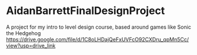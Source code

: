 # AidanBarrettFinalDesignProject
A project for my intro to level design course, based around games like Sonic the Hedgehog
https://drive.google.com/file/d/1C8oLHDajQeFxUVFcO92CXDru_qpMn5Cc/view?usp=drive_link
